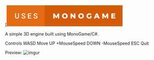 [![forthebadge](badges/uses-monogame.svg)

A simple 3D engine built using MonoGame/C#.

Controls
    WASD Move
      UP +MouseSpeed
    DOWN -MouseSpeed
     ESC Quit

Preview:
![imgur](https://i.imgur.com/0Y9GwAY.gif)